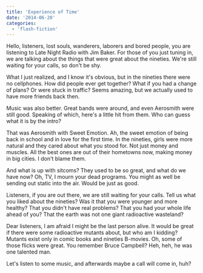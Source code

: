 ```yaml
---
title: 'Experience of Time'
date: '2014-06-20'
categories:
  - 'flash-fiction'
---
```


Hello, listeners, lost souls, wanderers, laborers and bored people, you are
listening to Late Night Radio with Jim Baker. For those of you just tuning in,
we are talking about the things that were great about the nineties. We're still
waiting for your calls, so don't be shy.

<!-- truncate -->


What I just realized, and I know it's obvious, but in the nineties there were no
cellphones. How did people ever get together? What if you had a change of plans?
Or were stuck in traffic? Seems amazing, but we actually used to have more
friends back then.

Music was also better. Great bands were around, and even Aerosmith were still
good. Speaking of which, here's a little hit from them. Who can guess what it is
by the intro?

That was Aerosmith with Sweet Emotion. Ah, the sweet emotion of being back in
school and in love for the first time. In the nineties, girls were more natural
and they cared about what you stood for. Not just money and muscles. All the
best ones are out of their hometowns now, making money in big cities. I don't
blame them.

And what is up with sitcoms? They used to be so great, and what do we have now?
Oh, TV, I mourn your dead programs. You might as well be sending out static into
the air. Would be just as good.

Listeners, if you are out there, we are still waiting for your calls. Tell us
what you liked about the nineties? Was it that you were younger and more
healthy? That you didn't have real problems? That you had your whole life ahead
of you? That the earth was not one giant radioactive wasteland?

Dear listeners, I am afraid I might be the last person alive. It would be great
if there were some radioactive mutants about, but who am I kidding? Mutants
exist only in comic books and nineties B-movies. Oh, some of those flicks were
great. You remember Bruce Campbell? Heh, heh, he was one talented man.

Let's listen to some music, and afterwards maybe a call will come in, huh?
